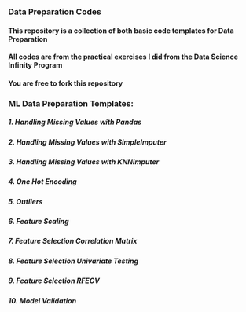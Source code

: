 ### Data Preparation Codes

#### This repository is a collection of both basic code templates for Data Preparation
#### All codes are from the practical exercises I did from the Data Science Infinity Program
#### You are free to fork this repository

### ML Data Preparation Templates:
##### 1. Handling Missing Values with Pandas
##### 2. Handling Missing Values with SimpleImputer
##### 3. Handling Missing Values with KNNImputer
##### 4. One Hot Encoding
##### 5. Outliers
##### 6. Feature Scaling
##### 7. Feature Selection Correlation Matrix
##### 8. Feature Selection Univariate Testing
##### 9. Feature Selection RFECV
##### 10. Model Validation
